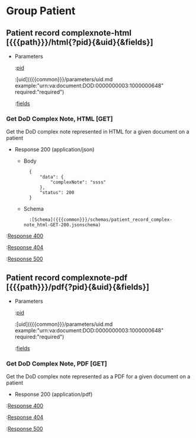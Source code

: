 # Group Patient

## Patient record complexnote-html [{{{path}}}/html{?pid}{&uid}{&fields}]

+ Parameters

    :[pid]({{{common}}}/parameters/pid.md)

    :[uid]({{{common}}}/parameters/uid.md example:"urn:va:document:DOD:0000000003:1000000648" required:"required")

    :[fields]({{{common}}}/parameters/fields.md)


### Get DoD Complex Note, HTML [GET]

Get the DoD complex note represented in HTML for a given document on a patient

+ Response 200 (application/json)

    + Body

            {
                "data": {
                    "complexNote": "ssss"
                },
                "status": 200
            }

    + Schema

            :[Schema]({{{common}}}/schemas/patient_record_complex-note_html-GET-200.jsonschema)

:[Response 400]({{{common}}}/responses/400.md)

:[Response 404]({{{common}}}/responses/404.md)

:[Response 500]({{{common}}}/responses/500.md)

## Patient record complexnote-pdf [{{{path}}}/pdf{?pid}{&uid}{&fields}]

+ Parameters

    :[pid]({{{common}}}/parameters/pid.md)

    :[uid]({{{common}}}/parameters/uid.md example:"urn:va:document:DOD:0000000003:1000000648" required:"required")

    :[fields]({{{common}}}/parameters/fields.md)


### Get DoD Complex Note, PDF [GET]

Get the DoD complex note represented as a PDF for a given document on a patient

+ Response 200 (application/pdf)


:[Response 400]({{{common}}}/responses/400.md)

:[Response 404]({{{common}}}/responses/404.md)

:[Response 500]({{{common}}}/responses/500.md)


